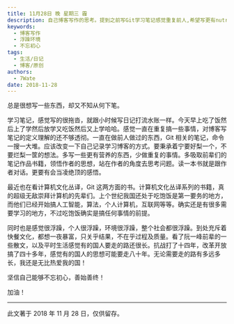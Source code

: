 ```yaml
---
title: 11月28日 晚 星期三 霾
description: 自己博客写作的思考。提到之前写Git学习笔记感觉重复前人,希望写更有nutrition的内容。也提到看计算机文化丛译系列书籍,让作者对计算机先驱充满崇拜之情。但同时作者也感觉非常浮躁,环境也很浮躁,需要继续努力不忘初心。
keywords:
  - 博客写作
  - 浮躁环境
  - 不忘初心
tags:
  - 生活/日记
  - 博客/原创
authors:
  - 7Wate
date: 2018-11-28
---
```


总是很想写一些东西，却又不知从何下笔。

学习笔记，感觉写的很拖沓，就跟小时候写日记打流水账一样。今天早上吃了饭然后上了学然后放学又吃饭然后又上学哈哈。感觉一直在重复搞一些事情，对博客写笔记的定义理解的还不够透彻。一直在做前人做过的东西，Git 相关的笔记，命令一搜一大堆。应该改变一下自己记录学习博客的方式。要秉承着宁要好梨一个，不要烂梨一筐的想法。多写一些更有营养的东西，少做重复的事情。多吸取前辈们的笔记作品书籍，领悟作者的思想，站在作者的角度去思考问题。读一本书就是跟作者对话。更要有会当凌绝顶的感悟。

最近也在看计算机文化丛译，Git 这两方面的书。计算机文化丛译系列的书籍，真的超级无敌崇拜计算机的先辈们。上个世纪我国还处于吃饱饭是第一要务的地方，而他们已经开始搞人工智能，算法，个人计算机，互联网等等。确实还是有很多需要学习的地方，不过吃饱饭确实是搞任何事情的前提。

同时也是感觉很浮躁，个人很浮躁，环境很浮躁，整个社会都很浮躁。到处充斥着快餐文化，都想一夜暴富，只关乎结果，不在乎过程及质量。看了阮一峰前辈的一些散文，以及平时生活感觉有的国人要走的路还很长。抗战打了十四年，改革开放搞了四十多年，感觉有的国人的思想可能要走八十年。无论需要走的路有多远多长，我还是无比热爱我的国！

坚信自己能够不忘初心，善始善终！

加油！

---

此文著于 2018 年 11 月 28 日，仅供留存。
